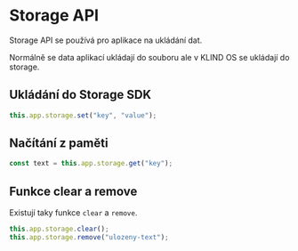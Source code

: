 # Storage API

Storage API se používá pro aplikace na ukládání dat.

Normálně se data aplikací ukládají do souboru ale v KLIND OS se ukládají do storage.


## Ukládání do Storage SDK

```javascript
this.app.storage.set("key", "value");
```

## Načítání z paměti

```javascript
const text = this.app.storage.get("key");
```

## Funkce clear a remove

Existují taky funkce `clear` a `remove`.

```javascript
this.app.storage.clear();
this.app.storage.remove("ulozeny-text");
```

